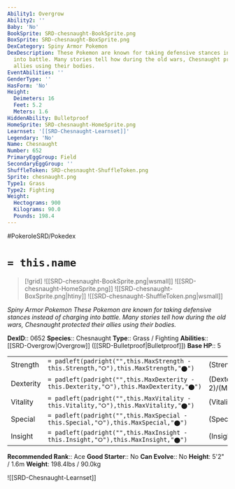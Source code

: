 ```yaml
---
Ability1: Overgrow
Ability2: ''
Baby: 'No'
BookSprite: SRD-chesnaught-BookSprite.png
BoxSprite: SRD-chesnaught-BoxSprite.png
DexCategory: Spiny Armor Pokemon
DexDescription: These Pokemon are known for taking defensive stances instead of charging
  into battle. Many stories tell how during the old wars, Chesnaught protected their
  allies using their bodies.
EventAbilities: ''
GenderType: ''
HasForm: 'No'
Height:
  Deimeters: 16
  Feet: 5.2
  Meters: 1.6
HiddenAbility: Bulletproof
HomeSprite: SRD-chesnaught-HomeSprite.png
Learnset: '[[SRD-Chesnaught-Learnset]]'
Legendary: 'No'
Name: Chesnaught
Number: 652
PrimaryEggGroup: Field
SecondaryEggGroup: ''
ShuffleToken: SRD-chesnaught-ShuffleToken.png
Sprite: chesnaught.png
Type1: Grass
Type2: Fighting
Weight:
  Hectograms: 900
  Kilograms: 90.0
  Pounds: 198.4
---
```


#PokeroleSRD/Pokedex

# `= this.name`

> [!grid]
> ![[SRD-chesnaught-BookSprite.png|wsmall]]
> ![[SRD-chesnaught-HomeSprite.png]]
> ![[SRD-chesnaught-BoxSprite.png|htiny]]
> ![[SRD-chesnaught-ShuffleToken.png|wsmall]]


*Spiny Armor Pokemon*
*These Pokemon are known for taking defensive stances instead of charging into battle. Many stories tell how during the old wars, Chesnaught protected their allies using their bodies.*

**DexID**:: 0652
**Species**:: Chesnaught
**Type**:: Grass / Fighting
**Abilities**:: [[SRD-Overgrow|Overgrow]] ([[SRD-Bulletproof|Bulletproof]])
**Base HP**:: 5

|           |                                                                                        |                                          |
| --------- | -------------------------------------------------------------------------------------- | ---------------------------------------- |
| Strength  | `= padleft(padright("",this.MaxStrength - this.Strength,"⭘"),this.MaxStrength,"⬤")`    | (Strength::3)/(MaxStrength::6)   |
| Dexterity | `= padleft(padright("",this.MaxDexterity - this.Dexterity,"⭘"),this.MaxDexterity,"⬤")` | (Dexterity:: 2)/(MaxDexterity::4) |
| Vitality  | `= padleft(padright("",this.MaxVitality - this.Vitality,"⭘"),this.MaxVitality,"⬤")`    | (Vitality::3)/(MaxVitality::7)   |
| Special   | `= padleft(padright("",this.MaxSpecial - this.Special,"⭘"),this.MaxSpecial,"⬤")`       | (Special::2)/(MaxSpecial::5)     |
| Insight   | `= padleft(padright("",this.MaxInsight - this.Insight,"⭘"),this.MaxInsight,"⬤")`       | (Insight::2)/(MaxInsight::5)     |


**Recommended Rank**:: Ace
**Good Starter**:: No
**Can Evolve**:: No
**Height**: 5'2" / 1.6m
**Weight**: 198.4lbs / 90.0kg

![[SRD-Chesnaught-Learnset]]